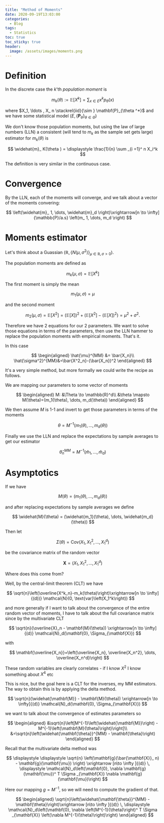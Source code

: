 ```yaml
---
title: "Method of Moments"
date: 2020-09-19T13:03:00
categories:
  - Blog
tags:
  - Statistics
toc: true
toc_sticky: true
header:
  image: /assets/images/moments.png
---
```



# Definition

In the discrete case the $k$'th *population moment* is

$$
m_ k(\theta ):= \mathbb {E}[X^ k] = \sum _{x \in E} x^ k p_\theta (x)
$$

where $X_1, \ldots , X_ n \stackrel{iid}{\sim } \mathbf{P}_{\theta ^*}$ and we have some statistical model $(E, \{ \mathbf{P}_{\theta }\} _{\theta \in \Theta })$

We don't know those population moments, but using the law of large numbers (LLN) a consistent (will tend to $m_k$ as the sample set gets large) estimator for $m_k(\theta)$ is

$$
\widehat{m}_ K(\theta ) = \displaystyle \frac{1}{n} \sum _{i =1}^ n X_i^k
$$


The definition is very similar in the continuous case.


# Convergence

By the LLN, each of the moments will converge, and we talk about a vector of the moments convering:

$$
\left(\widehat{m}_ 1, \dots, \widehat{m}_d \right)\xrightarrow[n \to \infty]{\mathbb{P}/a.s} \left(m_ 1, \dots, m_d \right)
$$

# Moments estimator

Let's think about a Guassian $(\mathbb {R}, \{ N(\mu , \sigma ^2)\} _{\mu \in \mathbb {R}, \sigma > 0})$.

The population moments are defined as

$$
m_ k(\mu , \sigma ) = \mathbb {E}[X^ k]
$$

The first moment is simply the mean

$$
m_1(\mu, \sigma)=\mu
$$

and the second moment

$$
m_2(\mu, \sigma) = \mathbb {E}[X^2] = (\mathbb {E}[X])^2 + \left(\mathbb {E}[X^2] - (\mathbb {E}[X])^2 \right) = \mu ^2 + \sigma ^2.
$$

Therefore we have 2 equations for our 2 parameters. We want to solve those equations in terms of the parameters, then use the LLN hammer to replace the population moments with empirical moments. That's it.

In this case

$$
\begin{aligned}
\hat{\mu}^{MM} &= \bar{X_n}\\
\hat{\sigma^2}^{MM}&=\bar{X^2_n}-(\bar{X_n})^2
\end{aligned}
$$

It's a very simple method, but more formally we could write the recipe as follows.

We are mapping our parameters to some vector of moments

$$
\begin{aligned}
M: &\Theta \to \mathbb{R}^d\\
&\theta \mapsto M(\theta)=(m_1(\theta), \dots, m_d(\theta))
\end{aligned}
$$

We then assume $M$ is 1-1 and invert to get those parameters in terms of the moments

$$
\theta=M^{-1}(m_1(\theta), \dots, m_d(\theta))
$$

Finally we use the LLN and replace the expectations by sample averages to get our estimator

$$
\hat{\theta}^{MM}_n=M^{-1}(\widehat{m}_1, \dots, \widehat{m}_d)
$$

# Asymptotics

If we have

$$
M(\theta) = (m_1(\theta), \dots, m_d(\theta))
$$

and after replacing expectations by sample averages we define

$$
\widehat{M}(\theta) = (\widehat{m_1}(\theta), \dots, \widehat{m_d}(\theta))
$$

Then let

$$
\Sigma(\theta) = \text{Cov}\left(X_1, X_1^2, \dots, X_1^d\right)
$$

be the covariance matrix of the random vector 

$$
\mathbf{X}=\left(X_1, X_1^2, \dots, X_1^d\right)
$$

Where does this come from?

Well, by the central-limit theorem (CLT) we have

$$
\sqrt{n}\left(\overline{X^k_n}-m_k(\theta)\right)\xrightarrow[n \to \infty]{(d))} \mathcal{N}(0, \text{var}\left(X_1^k\right))
$$

and more generally if I want to talk about the convergence of the entire random vector of moments, I have to talk about the full covariance matrix since by the multivariate CLT

$$
\sqrt{n}(\overline{X}_n - \mathbf{M}(\theta)) \xrightarrow[n \to \infty]{(d)} \mathcal{N}_d(\mathbf{0}, \Sigma_{\mathbf{X}})
$$

with

$$
\mathbf{\overline{X_n}}=\left(\overline{X_n}, \overline{X_n^2}, \dots, \overline{X_n^d}\right)
$$

These random variables are clearly correlates - if I know $X^2$ I know something about $X^4$ etc

This is nice, but the goal here is a CLT for the inverses, my MM estimators. The way to obtain this is by applying the delta method.

$$
\sqrt{n}(\widehat{\mathbf{M}} - \mathbf{M}(\theta)) \xrightarrow[n \to \infty]{(d)} \mathcal{N}_d(\mathbf{0}, \Sigma_{\mathbf{X}})
$$

we want to talk about the convergence of estimates parameters so

$$
\begin{aligned}
&\sqrt{n}\left[M^{-1}\left(\widehat{\mathbf{M}}\right) - M^{-1}\left(\mathbf{M}(\theta)\right)\right]\\
&=\sqrt{n}\left(\widehat{\mathbf{\theta}}^{MM} - \mathbf{\theta}\right)
\end{aligned}
$$

Recall that the multivariate delta method was

$$
\displaystyle  \displaystyle \sqrt{n} \left(\mathbf{g}(\bar{\mathbf{X}}_ n) - \mathbf{g}(\mathbf{\mu}) \right) \xrightarrow [n\to \infty ]{(d)} \, \displaystyle \mathcal{N}_d\left(\mathbf{0}, \nabla \mathbf{g}(\mathbf{\mu})^ T \Sigma _{\mathbf{X}} \nabla \mathbf{g}(\mathbf{\mu})\right)
$$

Here our mapping $g=M^{-1}$, so we will need to compute the gradient of that.

$$
\begin{aligned}
\sqrt{n}\left(\widehat{\mathbf{\theta}}^{MM} - \mathbf{\theta}\right)\xrightarrow [n\to \infty ]{(d)} \, \displaystyle \mathcal{N}_d\left(\mathbf{0}, \nabla \left(M^{-1}(\theta)\right)^ T \Sigma _{\mathbf{X}} \left(\nabla M^{-1}(\theta)\right)\right)
\end{aligned}
$$